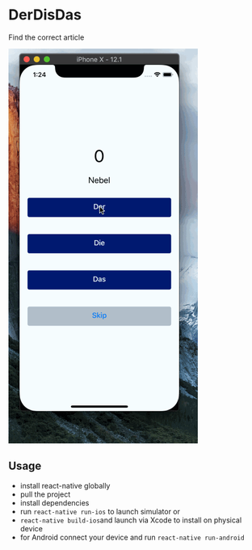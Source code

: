 # DerDisDas
Find the correct article


![sample](https://github.com/artdias90/DerDisDas/blob/master/record.gif)

## Usage

- install react-native globally
- pull the project
- install dependencies
- run `react-native run-ios` to launch simulator or
- `react-native build-ios`and launch via Xcode to install on physical device
- for Android connect your device and run `react-native run-android`
